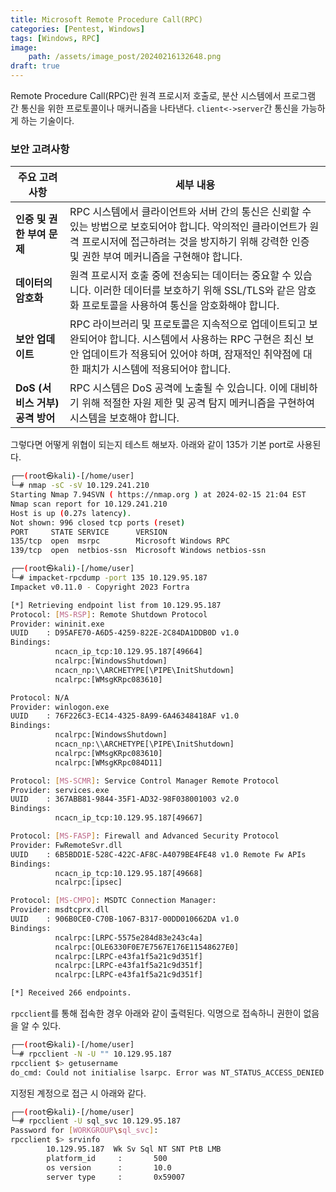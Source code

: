 ```yaml
---
title: Microsoft Remote Procedure Call(RPC)
categories: [Pentest, Windows]
tags: [Windows, RPC]
image:
    path: /assets/image_post/20240216132648.png
draft: true
---
```

Remote Procedure Call(RPC)란 원격 프로시저 호출로, 분산 시스템에서 프로그램 간 통신을 위한 프로토콜이나 매커니즘을 나타낸다. `client<->server`간 통신을 가능하게 하는 기술이다.

### 보안 고려사항


| **주요 고려 사항**               | **세부 내용**                                                                                   |
|----------------------------------|-------------------------------------------------------------------------------------------------|
| **인증 및 권한 부여 문제**        | RPC 시스템에서 클라이언트와 서버 간의 통신은 신뢰할 수 있는 방법으로 보호되어야 합니다. 악의적인 클라이언트가 원격 프로시저에 접근하려는 것을 방지하기 위해 강력한 인증 및 권한 부여 메커니즘을 구현해야 합니다. |
| **데이터의 암호화**               | 원격 프로시저 호출 중에 전송되는 데이터는 중요할 수 있습니다. 이러한 데이터를 보호하기 위해 SSL/TLS와 같은 암호화 프로토콜을 사용하여 통신을 암호화해야 합니다.               |
| **보안 업데이트**                 | RPC 라이브러리 및 프로토콜은 지속적으로 업데이트되고 보완되어야 합니다. 시스템에서 사용하는 RPC 구현은 최신 보안 업데이트가 적용되어 있어야 하며, 잠재적인 취약점에 대한 패치가 시스템에 적용되어야 합니다. |
| **DoS (서비스 거부) 공격 방어** | RPC 시스템은 DoS 공격에 노출될 수 있습니다. 이에 대비하기 위해 적절한 자원 제한 및 공격 탐지 메커니즘을 구현하여 시스템을 보호해야 합니다.                 |


그렇다면 어떻게 위협이 되는지 테스트 해보자. 아래와 같이 135가 기본 port로 사용된다.
``` bash
┌──(root㉿kali)-[/home/user]
└─# nmap -sC -sV 10.129.241.210
Starting Nmap 7.94SVN ( https://nmap.org ) at 2024-02-15 21:04 EST
Nmap scan report for 10.129.241.210
Host is up (0.27s latency).
Not shown: 996 closed tcp ports (reset)
PORT     STATE SERVICE      VERSION
135/tcp  open  msrpc        Microsoft Windows RPC
139/tcp  open  netbios-ssn  Microsoft Windows netbios-ssn
```


``` bash
┌──(root㉿kali)-[/home/user]
└─# impacket-rpcdump -port 135 10.129.95.187
Impacket v0.11.0 - Copyright 2023 Fortra

[*] Retrieving endpoint list from 10.129.95.187
Protocol: [MS-RSP]: Remote Shutdown Protocol
Provider: wininit.exe
UUID    : D95AFE70-A6D5-4259-822E-2C84DA1DDB0D v1.0
Bindings:
          ncacn_ip_tcp:10.129.95.187[49664]
          ncalrpc:[WindowsShutdown]
          ncacn_np:\\ARCHETYPE[\PIPE\InitShutdown]
          ncalrpc:[WMsgKRpc083610]

Protocol: N/A
Provider: winlogon.exe
UUID    : 76F226C3-EC14-4325-8A99-6A46348418AF v1.0
Bindings:
          ncalrpc:[WindowsShutdown]
          ncacn_np:\\ARCHETYPE[\PIPE\InitShutdown]
          ncalrpc:[WMsgKRpc083610]
          ncalrpc:[WMsgKRpc084D11]

Protocol: [MS-SCMR]: Service Control Manager Remote Protocol
Provider: services.exe
UUID    : 367ABB81-9844-35F1-AD32-98F038001003 v2.0
Bindings:
          ncacn_ip_tcp:10.129.95.187[49667]

Protocol: [MS-FASP]: Firewall and Advanced Security Protocol
Provider: FwRemoteSvr.dll
UUID    : 6B5BDD1E-528C-422C-AF8C-A4079BE4FE48 v1.0 Remote Fw APIs
Bindings:
          ncacn_ip_tcp:10.129.95.187[49668]
          ncalrpc:[ipsec]

Protocol: [MS-CMPO]: MSDTC Connection Manager:
Provider: msdtcprx.dll
UUID    : 906B0CE0-C70B-1067-B317-00DD010662DA v1.0
Bindings:
          ncalrpc:[LRPC-5575e284d83e243c4a]
          ncalrpc:[OLE6330F0E7E7567E176E11548627E0]
          ncalrpc:[LRPC-e43fa1f5a21c9d351f]
          ncalrpc:[LRPC-e43fa1f5a21c9d351f]
          ncalrpc:[LRPC-e43fa1f5a21c9d351f]

[*] Received 266 endpoints.
```



`rpcclient`를 통해 접속한 경우 아래와 같이 출력된다. 익명으로 접속하니 권한이 없음을 알 수 있다.
``` bash
┌──(root㉿kali)-[/home/user]
└─# rpcclient -N -U "" 10.129.95.187
rpcclient $> getusername
do_cmd: Could not initialise lsarpc. Error was NT_STATUS_ACCESS_DENIED
```

지정된 계정으로 접근 시 아래와 같다.
``` bash
┌──(root㉿kali)-[/home/user]
└─# rpcclient -U sql_svc 10.129.95.187
Password for [WORKGROUP\sql_svc]:
rpcclient $> srvinfo
        10.129.95.187  Wk Sv Sql NT SNT PtB LMB
        platform_id     :       500
        os version      :       10.0
        server type     :       0x59007
```
